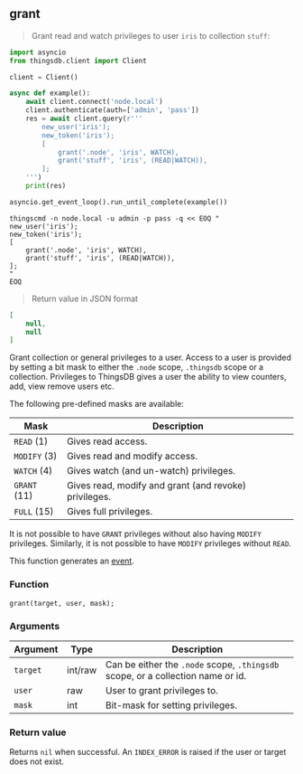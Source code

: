 ## grant

> Grant read and watch privileges to user `iris` to collection `stuff`:

```python
import asyncio
from thingsdb.client import Client

client = Client()

async def example():
    await client.connect('node.local')
    client.authenticate(auth=['admin', 'pass'])
    res = await client.query(r'''
        new_user('iris');
        new_token('iris');
        [
            grant('.node', 'iris', WATCH),
            grant('stuff', 'iris', (READ|WATCH)),
        ];
    ''')
    print(res)

asyncio.get_event_loop().run_until_complete(example())
```

```shell
thingscmd -n node.local -u admin -p pass -q << EOQ "
new_user('iris');
new_token('iris');
[
    grant('.node', 'iris', WATCH),
    grant('stuff', 'iris', (READ|WATCH)),
];
"
EOQ
```

> Return value in JSON format

```json
[
    null,
    null
]
```

Grant collection or general privileges to a user. Access to a user is provided by setting
a bit mask to either the `.node` scope, `.thingsdb` scope or a collection.
Privileges to ThingsDB gives a user the ability to view counters, add, view remove users etc.

The following pre-defined masks are available:

Mask         | Description
------------ | -----------
`READ` (1)   | Gives read access.
`MODIFY` (3) | Gives read and modify access.
`WATCH` (4)  | Gives watch (and un-watch) privileges.
`GRANT` (11) | Gives read, modify and grant (and revoke) privileges.
`FULL` (15)  | Gives full privileges.

<aside class="notice">
It is not possible to have <code>GRANT</code> privileges without also having <code>MODIFY</code> privileges.
Similarly, it is not possible to have <code>MODIFY</code> privileges without <code>READ</code>.
</aside>


This function generates an [event](#events).

### Function
`grant(target, user, mask);`

### Arguments
Argument | Type | Description
-------- | ---- | -----------
`target` | int/raw | Can be either the `.node` scope, `.thingsdb` scope, or a collection name or id.
`user` | raw | User to grant privileges to.
`mask` | int | Bit-mask for setting privileges.

### Return value
Returns `nil` when successful. An `INDEX_ERROR` is raised if the user or target
does not exist.
